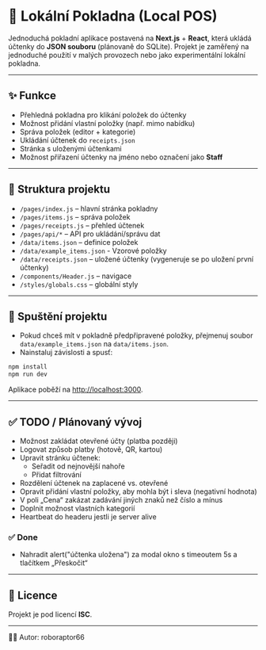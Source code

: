 # 🧾 Lokální Pokladna (Local POS)

Jednoduchá pokladní aplikace postavená na **Next.js** + **React**, která ukládá účtenky do **JSON souboru** (plánovaně do SQLite). Projekt je zaměřený na jednoduché použití v malých provozech nebo jako experimentální lokální pokladna.

---

## ✨ Funkce

- Přehledná pokladna pro klikání položek do účtenky
- Možnost přidání vlastní položky (např. mimo nabídku)
- Správa položek (editor + kategorie)
- Ukládání účtenek do `receipts.json`
- Stránka s uloženými účtenkami
- Možnost přiřazení účtenky na jméno nebo označení jako **Staff**

---

## 📂 Struktura projektu

- `/pages/index.js` – hlavní stránka pokladny
- `/pages/items.js` – správa položek
- `/pages/receipts.js` – přehled účtenek 
- `/pages/api/*` – API pro ukládání/správu dat
- `/data/items.json` – definice položek
- `/data/example_items.json` - Vzorové položky
- `/data/receipts.json` – uložené účtenky (vygeneruje se po uložení první účtenky)
- `/components/Header.js` – navigace
- `/styles/globals.css` – globální styly

---

## 🚀 Spuštění projektu

- Pokud chceš mít v pokladně předpřipravené položky, přejmenuj soubor `data/example_items.json` na `data/items.json`.
- Nainstaluj závislosti a spusť:
```bash
npm install
npm run dev
```

Aplikace poběží na [http://localhost:3000](http://localhost:3000).

---

## ✅ TODO / Plánovaný vývoj

- Možnost zakládat otevřené účty (platba později)
- Logovat způsob platby (hotově, QR, kartou)
- Upravit stránku účtenek:
  - Seřadit od nejnovější nahoře
  - Přidat filtrování
- Rozdělení účtenek na zaplacené vs. otevřené
- Opravit přidání vlastní položky, aby mohla být i sleva (negativní hodnota)
- V poli „Cena“ zakázat zadávání jiných znaků než číslo a mínus
- Doplnit možnost vlastních kategorií
- Heartbeat do headeru jestli je server alive

### ✅ Done

- Nahradit alert("účtenka uložena") za modal okno s timeoutem 5s a tlačítkem „Přeskočit“

---

## 📜 Licence

Projekt je pod licencí **ISC**.

---

👨‍💻 Autor: roboraptor66

